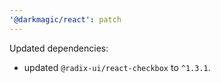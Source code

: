 ```yaml
---
'@darkmagic/react': patch
---
```


Updated dependencies:

- updated `@radix-ui/react-checkbox` to `^1.3.1`.
